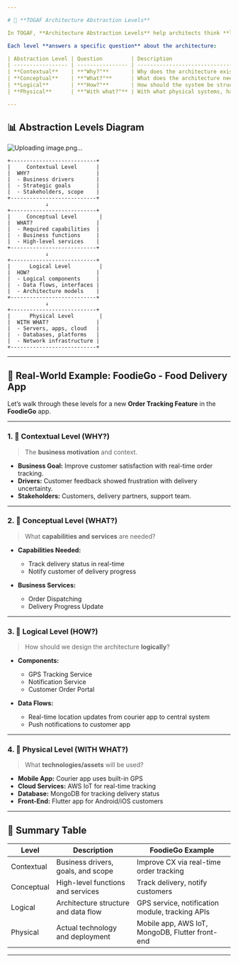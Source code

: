 ```yaml
---

# 🧠 **TOGAF Architecture Abstraction Levels**

In TOGAF, **Architecture Abstraction Levels** help architects think **logically and systematically** about the architecture they’re designing — from **purpose and requirements** to **implementation**.

Each level **answers a specific question** about the architecture:

| Abstraction Level | Question         | Description                                                                                      |
| ----------------- | ---------------- | ------------------------------------------------------------------------------------------------ |
| **Contextual**    | **"Why?"**       | Why does the architecture exist? What is the business **context and motivation**?                |
| **Conceptual**    | **"What?"**      | What does the architecture need to achieve? What **capabilities and services** are needed?       |
| **Logical**       | **"How?"**       | How should the system be structured logically? What **components and relationships** are needed? |
| **Physical**      | **"With what?"** | With what physical systems, hardware, platforms, or software will we implement it?               |

---
```


## 📊 Abstraction Levels Diagram

![Uploading image.png…]()

```
+---------------------------+
|     Contextual Level      |
|  WHY?                     |
|  - Business drivers       |
|  - Strategic goals        |
|  - Stakeholders, scope    |
+---------------------------+
            ↓
+---------------------------+
|     Conceptual Level       |
|  WHAT?                    |
|  - Required capabilities  |
|  - Business functions     |
|  - High-level services    |
+---------------------------+
            ↓
+---------------------------+
|      Logical Level         |
|  HOW?                     |
|  - Logical components     |
|  - Data flows, interfaces |
|  - Architecture models    |
+---------------------------+
            ↓
+---------------------------+
|      Physical Level        |
|  WITH WHAT?               |
|  - Servers, apps, cloud   |
|  - Databases, platforms   |
|  - Network infrastructure |
+---------------------------+
```

---

## 🍔 Real-World Example: **FoodieGo - Food Delivery App**

Let’s walk through these levels for a new **Order Tracking Feature** in the **FoodieGo** app.

---

### 1. 🧭 **Contextual Level** (WHY?)

> The **business motivation** and context.

* **Business Goal:** Improve customer satisfaction with real-time order tracking.
* **Drivers:** Customer feedback showed frustration with delivery uncertainty.
* **Stakeholders:** Customers, delivery partners, support team.

---

### 2. 🧠 **Conceptual Level** (WHAT?)

> What **capabilities and services** are needed?

* **Capabilities Needed:**

  * Track delivery status in real-time
  * Notify customer of delivery progress
* **Business Services:**

  * Order Dispatching
  * Delivery Progress Update

---

### 3. 🧩 **Logical Level** (HOW?)

> How should we design the architecture **logically**?

* **Components:**

  * GPS Tracking Service
  * Notification Service
  * Customer Order Portal
* **Data Flows:**

  * Real-time location updates from courier app to central system
  * Push notifications to customer app

---

### 4. 💾 **Physical Level** (WITH WHAT?)

> What **technologies/assets** will be used?

* **Mobile App:** Courier app uses built-in GPS
* **Cloud Services:** AWS IoT for real-time tracking
* **Database:** MongoDB for tracking delivery status
* **Front-End:** Flutter app for Android/iOS customers

---

## 🧠 Summary Table

| Level      | Description                          | FoodieGo Example                                |
| ---------- | ------------------------------------ | ----------------------------------------------- |
| Contextual | Business drivers, goals, and scope   | Improve CX via real-time order tracking         |
| Conceptual | High-level functions and services    | Track delivery, notify customers                |
| Logical    | Architecture structure and data flow | GPS service, notification module, tracking APIs |
| Physical   | Actual technology and deployment     | Mobile app, AWS IoT, MongoDB, Flutter front-end |

---



